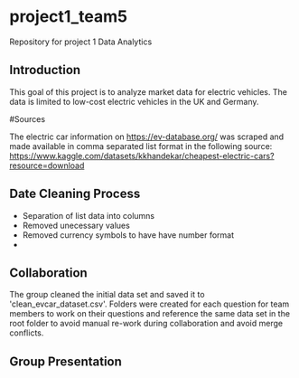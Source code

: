 # project1_team5
Repository for project 1 Data Analytics

## Introduction 

This goal of this project is to analyze market data for electric vehicles. The data is limited to low-cost electric vehicles in the UK and Germany. 

#Sources 

The electric car information on https://ev-database.org/ was scraped and made available in comma separated list format in the following source: https://www.kaggle.com/datasets/kkhandekar/cheapest-electric-cars?resource=download

## Date Cleaning Process

- Separation of list data into columns
- Removed unecessary values
- Removed currency symbols to have have number format
-  

## Collaboration

The group cleaned the initial data set and saved it to 'clean_evcar_dataset.csv'. Folders were created for each question for team members to work on their questions and reference the same data set in the root folder to avoid manual re-work during collaboration and avoid merge conflicts.

## Group Presentation
